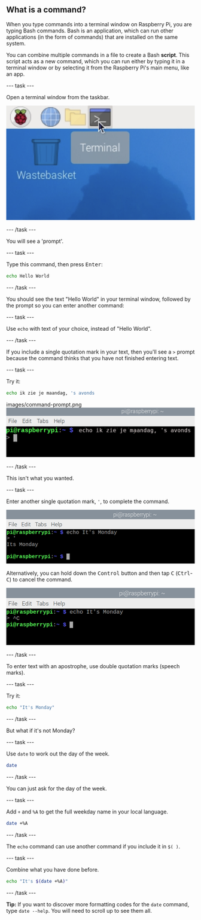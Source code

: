 ## What is a command?

When you type commands into a terminal window on Raspberry Pi, you are typing Bash commands. Bash is an application, which can run other applications (in the form of commands) that are installed on the same system.

You can combine multiple commands in a file to create a Bash **script**. This script acts as a new command, which you can run either by typing it in a terminal window or by selecting it from the Raspberry Pi's main menu, like an app.

\--- task ---

Open a terminal window from the taskbar.

![terminal icon](images/pi-terminal.png)

\--- /task ---

You will see a 'prompt'.

\--- task ---

Type this command, then press <kbd>Enter</kbd>:

```bash
echo Hello World
```

\--- /task ---

You should see the text "Hello World" in your terminal window, followed by the prompt so you can enter another command:

\--- task ---

Use `echo` with text of your choice, instead of "Hello World".

\--- /task ---

If you include a single quotation mark in your text, then you'll see a `>` prompt because the command thinks that you have not finished entering text.

\--- task ---

Try it:

```bash
echo ik zie je maandag, 's avonds
```

images/command-prompt.png![prompt](images/command-prompt.png)

\--- /task ---

This isn't what you wanted.

\--- task ---

Enter another single quotation mark, `'`, to complete the command.

![prompt](images/monday_apostophe.png)

Alternatively, you can hold down the <kbd>Control</kbd> button and then tap <kbd>C</kbd> (<kbd>Ctrl</kbd>-<kbd>C</kbd>) to cancel the command.

![prompt](images/monday_controlC.png)

\--- /task ---

To enter text with an apostrophe, use double quotation marks (speech marks).

\--- task ---

Try it:

```bash
echo "It's Monday"
```

\--- /task ---

But what if it's not Monday?

\--- task ---

Use `date` to work out the day of the week.

```bash
date
```

\--- /task ---

You can just ask for the day of the week.

\--- task ---

Add `+` and `%A` to get the full weekday name in your local language.

```bash
date +%A
```

\--- /task ---

The `echo` command can use another command if you include it in `$( )`.

\--- task ---

Combine what you have done before.

```bash
echo "It's $(date +%A)"
```

\--- /task ---

**Tip:** If you want to discover more formatting codes for the `date` command, type `date --help`. You will need to scroll up to see them all.
